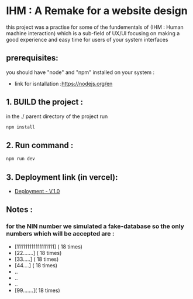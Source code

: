 # IHM : A Remake for a website design

this project was a practise for some of the fundementals of (IHM : Human machine interaction)
which is a sub-field of UX/UI focusing on making a good experience and easy time for users of your system interfaces

## prerequisites:

you should have "node" and "npm" installed on your system :

- link for isntallation :https://nodejs.org/en

## 1. BUILD the project :

in the ./ parent directory of the project run

```bash
npm install
```

## 2. Run command :

```bash
npm run dev
```

## 3. Deployment link (in vercel):

- [Deployment - V.1.0 ](https://ihm-six.vercel.app/)

## Notes :

### for the NIN number we simulated a fake-database so the only numbers which will be accepted are :

- [111111111111111111] ( 18 times)
- [22.......] ( 18 times)
- [33.....] ( 18 times)
- [44....] ( 18 times)
- ..
- ..
- ..
- [99.......]( 18 times)
